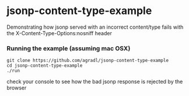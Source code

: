 # jsonp-content-type-example
Demonstrating how jsonp served with an incorrect content/type fails with the X-Content-Type-Options:nosniff header

### Running the example (assuming mac OSX)
```
git clone https://github.com/agradl/jsonp-content-type-example
cd jsonp-content-type-example
./run
```

check your console to see how the bad jsonp response is rejected by the browser
